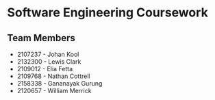 # Software Engineering Coursework


## Team Members
- 2107237 - Johan Kool
- 2132300 - Lewis Clark
- 2109012 - Elia Fetta
- 2109768 - Nathan Cottrell
- 2158338 - Gananayak Gurung
- 2120657 - William Merrick
